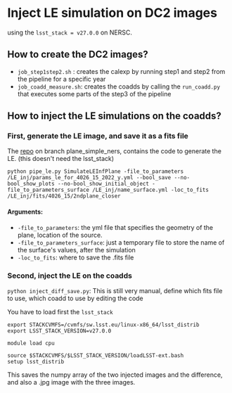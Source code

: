 # Inject LE simulation on DC2 images

using the `lsst_stack = v27.0.0` on NERSC.

## How to create the DC2 images?
* `job_step1step2.sh` : creates the calexp by running step1 and step2 from the pipeline for a specific year
* `job_coadd_measure.sh`: creates the coadds by calling the `run_coadd.py` that executes some parts of the step3 of the pipeline


## How to inject the LE simulations on the coadds?

### First, generate the LE image, and save it as a fits file 

The [repo](https://github.com/taceroc/lightecho_modeling_oop) on branch plane_simple_ners, contains the code to generate the LE.
(this doesn't need the lsst_stack)
```
python pipe_le.py SimulateLEInfPlane -file_to_parameters /LE_inj/params_le_for_4026_15_2022_y.yml --bool_save --no-bool_show_plots --no-bool_show_initial_object -file_to_parameters_surface /LE_inj/name_surface.yml -loc_to_fits /LE_inj/fits/4026_15/2ndplane_closer
```

#### Arguments:
* `-file_to_parameters`: the yml file that specifies the geometry of the plane, location of the source.
* `-file_to_parameters_surface`: just a temporary file to store the name of the surface's values, after the simulation
* `-loc_to_fits`: where to save the .fits file

### Second, inject the LE on the coadds

`python inject_diff_save.py`: This is still very manual, define which fits file to use, which coadd to use by editing the code

You have to load first the `lsst_stack`
```
export STACKCVMFS=/cvmfs/sw.lsst.eu/linux-x86_64/lsst_distrib
export LSST_STACK_VERSION=v27.0.0

module load cpu

source $STACKCVMFS/$LSST_STACK_VERSION/loadLSST-ext.bash
setup lsst_distrib
```

This saves the numpy array of the two injected images and the difference, and also a .jpg image with the three images.

